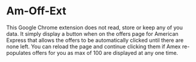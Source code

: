 # Am-Off-Ext

This Google Chrome extension does not read, store or keep any of you data. It simply display a button when on the offers page for American Express that allows the offers to be automatically clicked until there are none left. You can reload the page and continue clicking them if Amex re-populates offers for you as max of 100 are displayed at any one time.